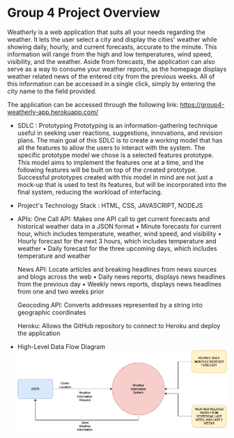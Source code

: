 # Group 4 Project Overview
Weatherly is a web application that suits all your needs regarding the weather. It lets the user select a city and display the cities' weather while showing daily, hourly, and current forecasts, accurate to the minute. This information will range from the high and low temperatures, wind speed, visibility, and the weather. Aside from forecasts, the application can also serve as a way to consume your weather reports, as the homepage displays weather related news of the entered city from the previous weeks. All of this information can be accessed in a single click, simply by entering the city name to the field provided. 

The application can be accessed through the following link:
https://group4-weatherly-app.herokuapp.com/


- SDLC : Prototyping
Prototyping is an information-gathering technique useful in seeking user reactions, suggestions, innovations, and revision plans. The main goal of this SDLC is to create a working model that has all the features to allow the users to interact with the system. The specific prototype model we chose is a selected features prototype. This model aims to implement the features one at a time, and the following features will be built on top of the created prototype. Successful prototypes created with this model in mind are not just a mock-up that is used to test its features, but will be incorporated into the final system, reducing the workload of interfacing.

- Project's Technology Stack : HTML, CSS, JAVASCRIPT, NODEJS

- APIs: 
	One Call API: 
	Makes one API call to get current forecasts and historical weather data in a JSON format
		• Minute forecasts for current hour, which includes temperature, weather, wind speed, and visibility
		• Hourly forecast for the next 3 hours, which includes temperature and weather
		• Daily forecast for the three upcoming days, which includes temperature and weather
	
	News API:
	Locate articles and breaking headlines from news sources and blogs across the web
		• Daily news reports, displays news headlines from the previous day
		• Weekly news reports, displays news headlines from one and two weeks prior
	
	Geocoding API:
	Converts addresses represented by a string into geographic coordinates
	
	Heroku:
	Allows the GitHub repository to connect to Heroku and deploy the application
	
- High-Level Data Flow Diagram
![dfd](docs/images/highleveldiagram.png)


